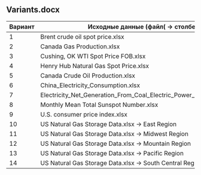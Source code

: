 ## Variants.docx

| Вариант | Исходные данные (файл( -> столбец))                                     |
| ------- | ----------------------------------------------------------------------- |
| 1       | Brent crude oil spot price.xlsx                                         |
| 2       | Canada Gas Production.xlsx                                              |
| 3       | Cushing, OK WTI Spot Price FOB.xlsx                                     |
| 4       | Henry Hub Natural Gas Spot Price.xlsx                                   |
| 5       | Canada Crude Oil Production.xlsx                                        |
| 6       | China_Electricity_Consumption.xlsx                                      |
| 7       | Electricity_Net_Generation_From_Coal_Electric_Power_Sector_Monthly.xlsx |
| 8       | Monthly Mean Total Sunspot Number.xlsx                                  |
| 9       | U.S. consumer price index.xlsx                                          |
| 10      | US Natural Gas Storage Data.xlsx -> East Region                         |
| 11      | US Natural Gas Storage Data.xlsx -> Midwest Region                      |
| 12      | US Natural Gas Storage Data.xlsx -> Mountain Region                     |
| 13      | US Natural Gas Storage Data.xlsx -> Pacific Region                      |
| 14      | US Natural Gas Storage Data.xlsx -> South Central Region                |
